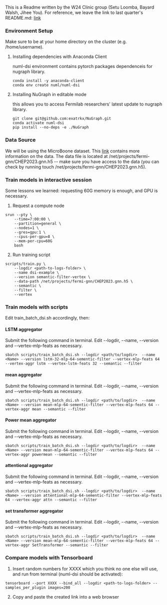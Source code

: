 This is a Readme written by the W24 Clinic group (Setu Loomba, Bayard Walsh, Jihee You). For reference, we leave the link to last quarter's README.md: [link](https://github.com/exatrkx/NuGraph/blob/vertex-param-search/README.md)

### Environment Setup

Make sure to be at your home directory on the cluster (e.g. /home/username).

1. Installing dependencies with Anaconda Client

    numl-dsi environment contains pytorch packages dependenceis for nugraph library.
    ```
    conda install -y anaconda-client
    conda env create numl/numl-dsi
    ```
2. Installing NuGraph in editable mode

    this allows you to access Fermilab researchers' latest update to nugraph library.
    ```
    git clone git@github.com:exatrkx/NuGraph.git
    conda activate numl-dsi
    pip install --no-deps -e ./NuGraph
    ```

### Data Source
We will be using the MicroBoone dataset. This [link](https://microboone.fnal.gov/documents-publications/public-datasets/) contains more information on the data. The data file is located at /net/projects/fermi-gnn/CHEP2023.gnn.h5 -- make sure you have access to the data (you can check by running touch /net/projects/fermi-gnn/CHEP2023.gnn.h5).

### Train models in interactive session
Some lessons we learned: requesting 60G memory is enough, and GPU is necessary.
1. Request a compute node

```
srun --pty \
    --time=7:00:00 \
    --partition=general \
    --nodes=1 \
    --gres=gpu:1 \
    --cpus-per-gpu=8 \
    --mem-per-cpu=60G 
    bash
```

2. Run training script
```
scripts/train.py \
    --logdir <path-to-logs-folder> \
    --name dsi-example \
    --version semantic-filter-vertex \
    --data-path /net/projects/fermi-gnn/CHEP2023.gnn.h5 \
    --semantic \
    --filter \
    --vertex
```

### Train models with scripts
Edit train_batch_dsi.sh accordingly, then:
#### LSTM aggregator
Submit the following command in terminal. Edit --logdir, --name, --version and --vertex-mlp-feats as necessary.
```
sbatch scripts/train_batch_dsi.sh --logdir <path/to/logdir>  --name <Name> --version lstm-32-mlp-64-sementic-filter --vertex-mlp-feats 64 --vertex-aggr lstm --vertex-lstm-feats 32 --semantic --filter
```
#### mean aggregator
Submit the following command in terminal. Edit --logdir, --name, --version and --vertex-mlp-feats as necessary.
```
sbatch scripts/train_batch_dsi.sh --logdir <path/to/logdir>  --name <Name> --version mean-mlp-64-sementic-filter --vertex-mlp-feats 64 --vertex-aggr mean --semantic --filter
```
#### Power mean aggregator
Submit the following command in terminal. Edit --logdir, --name, --version and --vertex-mlp-feats as necessary.
```
sbatch scripts/train_batch_dsi.sh --logdir <path/to/logdir>  --name <Name> --version mean-mlp-64-sementic-filter --vertex-mlp-feats 64 --vertex-aggr powermean --semantic --filter
```
#### attentional aggregator
Submit the following command in terminal. Edit --logdir, --name, --version and --vertex-mlp-feats as necessary.
```
sbatch scripts/train_batch_dsi.sh --logdir <path/to/logdir>  --name <Name> --version attentional-mlp-64-sementic-filter --vertex-mlp-feats 64 --vertex-aggr attn --semantic --filter
```
#### set transformer aggregator
Submit the following command in terminal. Edit --logdir, --name, --version and --vertex-mlp-feats as necessary.
```
sbatch scripts/train_batch_dsi.sh --logdir <path/to/logdir>  --name <Name> --version mean-mlp-64-sementic-filter --vertex-mlp-feats 64 --vertex-aggr SetTransformer --semantic --filter
```

### Compare models with Tensorboard
1. Insert random numbers for XXXX which you think no one else will use, and run from terminal (numl-dsi should be activated):
```
tensorboard --port XXXX --bind_all --logdir <path-to-logs-folder> --samples_per_plugin images=200
```

2. Copy and paste the created link into a web browser
